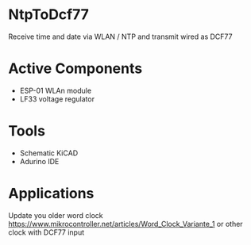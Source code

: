 # NtpToDcf77
Receive time and date via WLAN / NTP and transmit wired as DCF77

# Active Components
- ESP-01 WLAn module
- LF33 voltage regulator

# Tools
- Schematic KiCAD
- Adurino IDE

# Applications
Update you older word clock https://www.mikrocontroller.net/articles/Word_Clock_Variante_1 or other clock with DCF77 input
